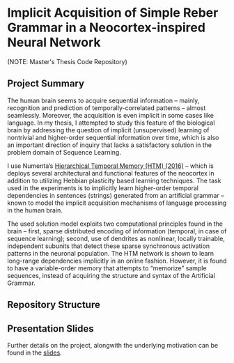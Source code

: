 # Implicit Acquisition of Simple Reber Grammar in a Neocortex-inspired Neural Network
(NOTE: Master's Thesis Code Repository)

## Project Summary
The human brain seems to acquire sequential information – mainly, recognition and prediction of temporally-correlated patterns – almost seamlessly. Moreover, the acquisition is even implicit in some cases like language. In my thesis, I attempted to study this feature of the biological brain by addressing the question of implicit (unsupervised) learning of nontrivial and higher-order sequential information over time, which is also an important direction of inquiry that lacks a satisfactory solution in the problem domain of Sequence Learning.

I use Numenta’s [Hierarchical Temporal Memory (HTM) (2016)](https://numenta.com/neuroscience-research/research-publications/papers/why-neurons-have-thousands-of-synapses-theory-of-sequence-memory-in-neocortex/) – which is deploys several architectural and functional features of the neocortex in addition to utilizing Hebbian plasticity based learning techniques. The task used in the experiments is to implicitly learn higher-order temporal dependencies in sentences (strings) generated from an artificial grammar – known to model the implicit acquisition mechanisms of language processing in the human brain. 

The used solution model exploits two computational principles found in the brain – first, sparse distributed encoding of information (temporal, in case of sequence learning); second, use of dendrites as nonlinear, locally trainable, independent subunits that detect these sparse synchronous activation patterns in the neuronal population. The HTM network is shown to learn long-range dependencies implicitly in an online fashion. However, it is found to have a variable-order memory that attempts to “memorize” sample sequences, instead of acquiring the structure and syntax of the Artificial Grammar.

## Repository Structure



## Presentation Slides
Further details on the project, alongwith the underlying motivation can be found in the [slides](https://github.com/TaherHabib/sequence-learning-model/blob/master/Modelling%20Implicit%20Acquisition%20of%20Sequential%20Information%20Using%20a%20Neocortical%20Neural%20Network%20Hierarchical%20Temporal%20Memory.pdf).
